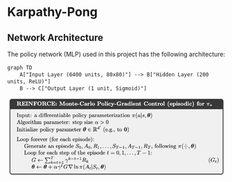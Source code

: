 # Karpathy-Pong

## Network Architecture

The policy network (MLP) used in this project has the following architecture:

```mermaid
graph TD
    A["Input Layer (6400 units, 80x80)"] --> B["Hidden Layer (200 units, ReLU)"]
    B --> C["Output Layer (1 unit, Sigmoid)"]
```

![REINFORCE Algorithm](assets/reinforce.png)